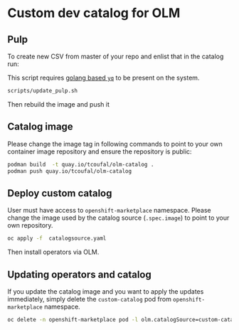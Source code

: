 # Custom dev catalog for OLM

## Pulp

To create new CSV from master of your repo and enlist that in the catalog run:

This script requires [golang based `yq`](https://mikefarah.gitbook.io/yq/) to be present on the system.

```sh
scripts/update_pulp.sh
```

Then rebuild the image and push it

## Catalog image

Please change the image tag in following commands to point to your own container image repository and ensure the repository is public:

```sh
podman build  -t quay.io/tcoufal/olm-catalog .
podman push quay.io/tcoufal/olm-catalog
```

## Deploy custom catalog

User must have access to `openshift-marketplace` namespace. Please change the image used by the catalog source (`.spec.image`) to point to your own repository.

```sh
oc apply -f  catalogsource.yaml
```

Then install operators via OLM.

## Updating operators and catalog

If you update the catalog image and you want to apply the updates immediately, simply delete the `custom-catalog` pod from `openshift-marketplace` namespace.

```sh
oc delete -n openshift-marketplace pod -l olm.catalogSource=custom-catalog
```
